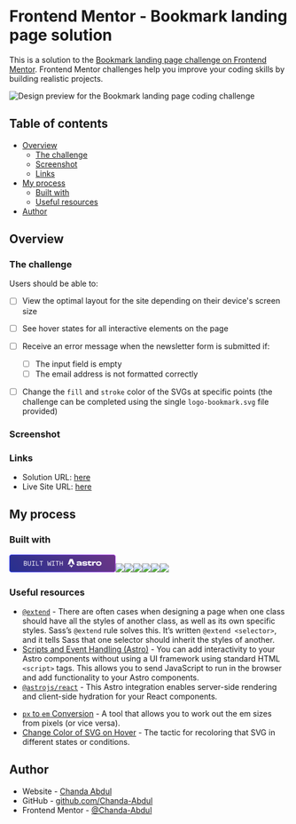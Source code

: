 # Frontend Mentor - Bookmark landing page solution

This is a solution to the [Bookmark landing page challenge on Frontend Mentor](https://www.frontendmentor.io/challenges/bookmark-landing-page-5d0b588a9edda32581d29158). Frontend Mentor challenges help you improve your coding skills by building realistic projects. 

![Design preview for the Bookmark landing page coding challenge](./design/desktop-preview.jpg)
## Table of contents

- [Overview](#overview)
  - [The challenge](#the-challenge)
  - [Screenshot](#screenshot)
  - [Links](#links)
- [My process](#my-process)
  - [Built with](#built-with)
  - [Useful resources](#useful-resources)
- [Author](#author)

## Overview

### The challenge

Users should be able to:

- [ ] View the optimal layout for the site depending on their device's screen size
- [ ] See hover states for all interactive elements on the page
- [ ] Receive an error message when the newsletter form is submitted if:
  - [ ] The input field is empty
  - [ ] The email address is not formatted correctly
- [ ] Change the `fill` and `stroke` color of the SVGs at specific points (the challenge can be completed using the single `logo-bookmark.svg` file provided)


### Screenshot

<!-- ![](./screenshot.jpg) -->

### Links

- Solution URL: [here](https://github.com/Chanda-Abdul/bookmark-landing-page-astro)
- Live Site URL: [here](https://vermillion-malabi-0b815a.netlify.app/)

## My process

### Built with

<img src='https://github.com/delucis/astro-badge/raw/latest/public/v2/built-with-astro/small.svg' height=32px><img src='https://img.shields.io/badge/React-20232A?style=for-the-badge&logo=react&logoColor=61DAFB' height=32px><img src='https://img.shields.io/badge/JavaScript-323330?style=for-the-badge&logo=javascript&logoColor=F7DF1E' height=32px><img src='https://img.shields.io/badge/TypeScript-007ACC?style=for-the-badge&logo=typescript&logoColor=white' height=32px><img src='https://img.shields.io/badge/CSS3-1572B6?style=for-the-badge&logo=css3&logoColor=white' height=32px><img src='https://img.shields.io/badge/Sass-CC6699?style=for-the-badge&logo=sass&logoColor=white' height=32px><img src='https://img.shields.io/badge/HTML-239120?style=for-the-badge&logo=html5&logoColor=white' height=32px>



### Useful resources

- [`@extend`](https://sass-lang.com/documentation/at-rules/extend/) - There are often cases when designing a page when one class should have all the styles of another class, as well as its own specific styles. Sass’s `@extend` rule solves this. It’s written `@extend <selector>`, and it tells Sass that one selector should inherit the styles of another.
- [Scripts and Event Handling (Astro)](https://docs.astro.build/en/guides/client-side-scripts/) - You can add interactivity to your Astro components without using a UI framework using standard HTML `<script>` tags. This allows you to send JavaScript to run in the browser and add functionality to your Astro components.
- [`@astrojs/react`](https://docs.astro.build/en/guides/integrations-guide/react/) - This Astro integration enables server-side rendering and client-side hydration for your React components.
<!-- - [Example resource 2](https://www.example.com) - This is an amazing article which helped me finally understand XYZ. I'd recommend it to anyone still learning this concept. -->
- [`px` to `em` Conversion](https://www.w3schools.com/tags/ref_pxtoemconversion.asp#gsc.tab=0) - A tool that allows you to work out the em sizes from pixels (or vice versa).
- [Change Color of SVG on Hover](https://css-tricks.com/change-color-of-svg-on-hover/) - The tactic for recoloring that SVG in different states or conditions.


## Author

- Website - [Chanda Abdul](https://www.Chandabdul.dev)
- GitHub - [github.com/Chanda-Abdul](https://github.com/Chanda-Abdul)
- Frontend Mentor - [@Chanda-Abdul](https://www.frontendmentor.io/profile/Chanda-Abdul)




